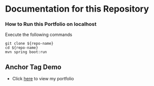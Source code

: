 # Documentation for this Repository

### How to Run this Portfolio on localhost
Execute the following commands

```
git clone ${repo-name}
cd ${repo-name}
mvn spring boot:run
```

## Anchor Tag Demo
* Click [here](Portfolio.md) to view my portfolio
